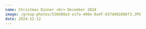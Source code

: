 ```yaml
---
name: Christmas Dinner <br> December 2024
image: /group-photos/530d80a3-e17a-490e-8a4f-637d401088f3.JPG
date: 2024-12-12
---
```



